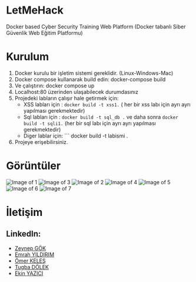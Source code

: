 # LetMeHack

Docker based Cyber Security Training Web Platform (Docker tabanlı Siber Güvenlik Web Eğitim Platformu)

# Kurulum
  
  1. Docker kurulu bir işletim sistemi gereklidir. (Linux-Windows-Mac)
  2. Docker compose kullanarak build edin:    docker-compose build 
  3. Ve çalıştırın: docker compose up
  4. Localhost:80 üzerinden ulaşabilecek durumdasınız
  5. Projedeki labların çalışır hale getirmek için:
     - XSS labları için :  ``` docker build -t xss1. ```  ( her  bir xss labı için ayrı ayrı yapılması gerekmektedir)
     - Sql labları için :  ``` docker build -t sql_db . ``` ve daha sonra ``` docker build -t sqli1. ``` (her bir sql labı için ayrı ayrı yapılması gerekmektedir)
     - Diger lablar için: ``` docker build -t  labismi .
  6. Projeye erişebilirsiniz.
 

# Görüntüler

![Image of 1](https://cdn.discordapp.com/attachments/861169509288247296/879642386689572894/Ekran_Resmi_2021-08-24_11.19.46.png)
![Image of 3](https://cdn.discordapp.com/attachments/861169509288247296/879642177406377984/Ekran_Resmi_2021-08-24_11.19.58.png)
![Image of 2](https://cdn.discordapp.com/attachments/861169509288247296/879642163460329523/Ekran_Resmi_2021-08-24_11.23.08.png)
![Image of 4](https://cdn.discordapp.com/attachments/861169509288247296/879642178345922560/Ekran_Resmi_2021-08-24_11.21.03.png)
![Image of 5](https://cdn.discordapp.com/attachments/861169509288247296/879642112872812554/Ekran_Resmi_2021-08-24_11.05.19.png)
![Image of 6](https://cdn.discordapp.com/attachments/861169509288247296/879642188416446484/Ekran_Resmi_2021-08-24_11.22.10.png)
![Image of 7](https://cdn.discordapp.com/attachments/861169509288247296/879642198470180894/Ekran_Resmi_2021-08-24_11.21.59.png)

# İletişim

## LinkedIn:  
  - [Zeynep GÖK](https://www.linkedin.com/in/zeynepgok/)
  - [Emrah YILDIRIM](https://www.linkedin.com/in/emr4h//)
  - [Ömer KELEŞ](https://www.linkedin.com/in/%C3%B6mer-kele%C5%9F-377801175/)
  - [Tugba DÖLEK](https://www.linkedin.com/in/tu%C4%9Fba-d%C3%B6lek/)
  - [Ekin YAZICI](https://www.linkedin.com/in/ekin-yzc-0621b11b3/)
  
  
  
  
  
  
  
  
  






  

                          
                              
    
 
          
  


